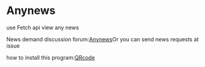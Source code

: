 # Anynews
use Fetch api view any news

News demand discussion forum:[Anynews](https://github.com/orgs/zepp-health/discussions/52)Or you can send news requests at issue

how to install this program:[QRcode](https://fwz233.github.io/fwz233/qr.html?app=2)
